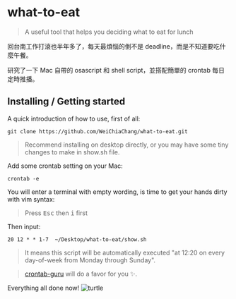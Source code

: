 # what-to-eat
> A useful tool that helps you deciding what to eat for lunch

回台南工作打滾也半年多了，每天最煩惱的倒不是 deadline，而是不知道要吃什麼午餐。

研究了一下 Mac 自帶的 osascript 和 shell script，並搭配簡單的 crontab 每日定時推播。


## Installing / Getting started

A quick introduction of how to use, first of all:

```shell
git clone https://github.com/WeiChiaChang/what-to-eat.git
```

> Recommend installing on desktop directly, or you may have some tiny changes to make in show.sh file.

Add some crontab setting on your Mac:

```shell
crontab -e
```

You will enter a terminal with empty wording, is time to get your hands dirty with vim syntax:

> Press <kbd>Esc</kbd> then <kbd>i</kbd> first

Then input:

```shell
20 12 * * 1-7  ~/Desktop/what-to-eat/show.sh
```

> It means this script will be automatically executed "at 12:20 on every day-of-week from Monday through Sunday".

> [crontab-guru](https://crontab.guru/#20_12_*_*_1-7) will do a favor for you ✨.

Everything all done now! ![turtle](http://i.imgur.com/879dfXS.gif)
